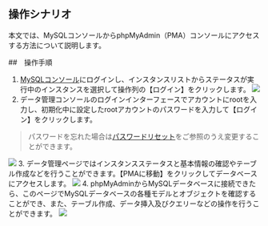 ## 操作シナリオ
本文では、MySQLコンソールからphpMyAdmin（PMA）コンソールにアクセスする方法について説明します。

##　操作手順
1. [MySQLコンソール](https://console.cloud.tencent.com/cdb)にログインし、インスタンスリストからステータスが実行中のインスタンスを選択して操作列の【ログイン】をクリックします。
![](https://main.qcloudimg.com/raw/980f72998460c77e2ea70741e7e4fb58.png)
2. データ管理コンソールのログインインターフェースでアカウントにrootを入力し、初期化中に設定したrootアカウントのパスワードを入力して【ログイン】をクリックします。
>パスワードを忘れた場合は[パスワードリセット](https://intl.cloud.tencent.com/document/product/236/31901)をご参照のうえ変更することができます。
>
![](https://main.qcloudimg.com/raw/e2410310dc33c3b78b1e76deb3e687bf.png)
3. データ管理ページではインスタンスステータスと基本情報の確認やテーブル作成などを行うことができます。【PMAに移動】をクリックしてデータベースにアクセスします。
![](https://main.qcloudimg.com/raw/81e2c2fb6042bef1b2d7b3a662203914.png)
4. phpMyAdminからMySQLデータベースに接続できたら、このページでMySQLデータベースの各種モデルとオブジェクトを確認することができ、また、テーブル作成、データ挿入及びクエリーなどの操作を行うことができます。
![](https://main.qcloudimg.com/raw/ed0dbceaaa7ec9e86f9e16286f16d218.png)
